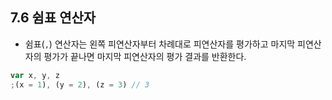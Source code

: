 ## 7.6 쉼표 연산자

- 쉼표(`,`) 연산자는 왼쪽 피연산자부터 차례대로 피연산자를 평가하고 마지막 피연산자의 평가가 끝나면 마지막 피연산자의 평가 결과를 반환한다.

```js
var x, y, z
;(x = 1), (y = 2), (z = 3) // 3
```
